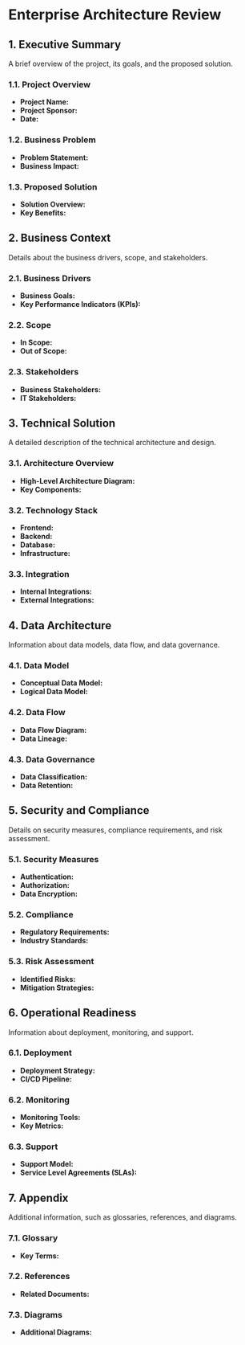 # Enterprise Architecture Review

## 1. Executive Summary
A brief overview of the project, its goals, and the proposed solution.

### 1.1. Project Overview
- **Project Name:**
- **Project Sponsor:**
- **Date:**

### 1.2. Business Problem
- **Problem Statement:**
- **Business Impact:**

### 1.3. Proposed Solution
- **Solution Overview:**
- **Key Benefits:**

## 2. Business Context
Details about the business drivers, scope, and stakeholders.

### 2.1. Business Drivers
- **Business Goals:**
- **Key Performance Indicators (KPIs):**

### 2.2. Scope
- **In Scope:**
- **Out of Scope:**

### 2.3. Stakeholders
- **Business Stakeholders:**
- **IT Stakeholders:**

## 3. Technical Solution
A detailed description of the technical architecture and design.

### 3.1. Architecture Overview
- **High-Level Architecture Diagram:**
- **Key Components:**

### 3.2. Technology Stack
- **Frontend:**
- **Backend:**
- **Database:**
- **Infrastructure:**

### 3.3. Integration
- **Internal Integrations:**
- **External Integrations:**

## 4. Data Architecture
Information about data models, data flow, and data governance.

### 4.1. Data Model
- **Conceptual Data Model:**
- **Logical Data Model:**

### 4.2. Data Flow
- **Data Flow Diagram:**
- **Data Lineage:**

### 4.3. Data Governance
- **Data Classification:**
- **Data Retention:**

## 5. Security and Compliance
Details on security measures, compliance requirements, and risk assessment.

### 5.1. Security Measures
- **Authentication:**
- **Authorization:**
- **Data Encryption:**

### 5.2. Compliance
- **Regulatory Requirements:**
- **Industry Standards:**

### 5.3. Risk Assessment
- **Identified Risks:**
- **Mitigation Strategies:**

## 6. Operational Readiness
Information about deployment, monitoring, and support.

### 6.1. Deployment
- **Deployment Strategy:**
- **CI/CD Pipeline:**

### 6.2. Monitoring
- **Monitoring Tools:**
- **Key Metrics:**

### 6.3. Support
- **Support Model:**
- **Service Level Agreements (SLAs):**

## 7. Appendix
Additional information, such as glossaries, references, and diagrams.

### 7.1. Glossary
- **Key Terms:**

### 7.2. References
- **Related Documents:**

### 7.3. Diagrams
- **Additional Diagrams:**
